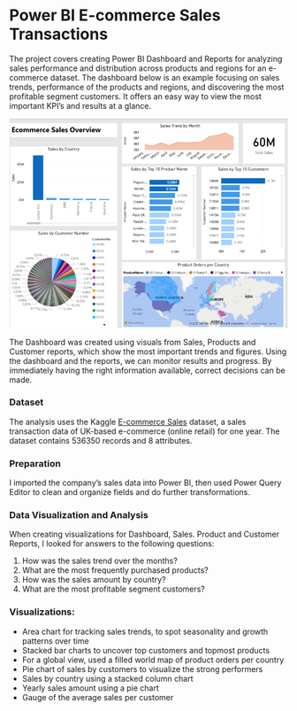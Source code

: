 # Power BI E-commerce Sales Transactions 
The project covers creating Power BI Dashboard and Reports for analyzing sales performance and distribution across products and regions for an e-commerce dataset. 
The dashboard below is an example focusing on sales trends, performance of the products and regions, and discovering the most profitable segment customers. It offers an easy way to view the most important KPI’s and results at a glance.


![Dashboard](Dashboard.png)
<br/>


The Dashboard was created using visuals from Sales, Products and Customer reports, which show the most important trends and figures. Using the dashboard and the reports, we can monitor results and progress. By immediately having the right information available, correct decisions can be made.

### Dataset
The analysis uses the Kaggle [E-commerce Sales](https://www.kaggle.com/datasets/gabrielramos87/an-online-shop-business/data) dataset, a sales transaction data of UK-based e-commerce (online retail) for one year. The dataset contains 536350 records and 8 attributes.

### Preparation
I imported the company’s sales data into Power BI, then used Power Query Editor to clean and organize fields and do further transformations.

### Data Visualization and Analysis
When creating visualizations for Dashboard, Sales. Product and Customer Reports, I looked for answers to the following questions:

1. How was the sales trend over the months?
2. What are the most frequently purchased products?
3. How was the sales amount by country?
4. What are the most profitable segment customers?

### Visualizations:
-	Area chart for tracking sales trends, to spot seasonality and growth patterns over time
-	Stacked bar charts to uncover top customers and topmost products
-	For a global view, used a filled world map of product orders per country
-	Pie chart of sales by customers to visualize the strong performers
-	Sales by country  using a stacked column chart
-	Yearly sales amount using a pie chart
-	Gauge of the average sales per customer
